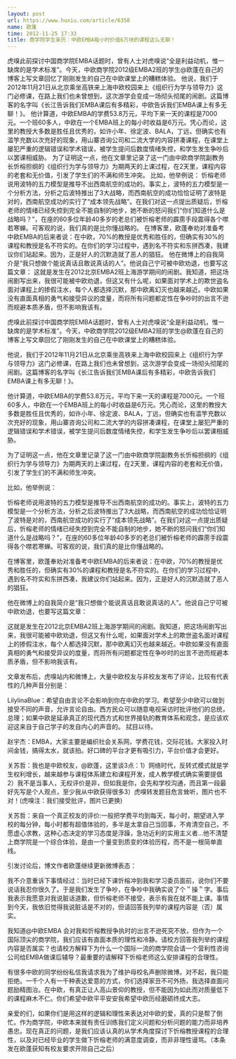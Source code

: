 ```yaml
---
layout: post
url: https://www.huxiu.com/article/6358
name: 欧蓬
time: 2012-11-25 17:33
title: 商学院学生亲历：中欧EMBA每小时价值6万块的课程这么无聊！
---
```

虎嗅此前探讨中国商学院EMBA话题时，曾有人士对虎嗅说“全是利益动机，惟一缺席的是学术标准”。今天，中欧商学院2012级EMBA2班的学生@欧蓬在自己的博客上写文章回忆了刚刚发生的自己在中欧课堂上的糟糕体验。 他说，我们于2012年11月21日从北京乘坐高铁来上海中欧校园来上《组织行为学与领导力》这门必修课，在路上我们也未曾想到，这次游学会变成一场彻头彻尾的闹剧。这篇博客的名字叫《长江告诉我们EMBA课后有多精彩，中欧告诉我们EMBA课上有多无聊！》。 他计算道，中欧EMBA的学费53.8万元，平均下来一天的课程是7000元。一个班60多人，中欧在一个EMBA班上的每小时收益是6万元。凭心而论，这里的教授大多数是胜任且优秀的，如许小年、徐定波、BALA，丁远，但确实也有滥竽充数以次充好的现象，用山寨咨询公司和二流大学的内容拼凑课程，在课堂上屡犯严重的逻辑错误和学术错误，被学生提问后数度情绪失控，和学生发生争吵后以罢课相威胁。 为了证明这一点，他在文章里记录了这一门由中欧商学院副教务长忻榕担纲的《组织行为学与领导力》为期两天的上课过程，在2天里，课程内容的老套和无价值，引发了学生们的不满和师生冲突。 比如，他举例说： 忻榕老师说用波特的五力模型是推导不出西南航空的成功的。事实上，波特的五力模型是一个分析方法，分析之后波特推出了3大战略，而西南航空的成功恰恰证明了波特是对的，西南航空成功的实行了“成本领先战略”。在我们对这一点提出质疑后，忻榕老师的情绪已经失控到完全不能自制的地步，她不断的怒问我们“你们知道什么是战略吗？”，在座的60多位年龄40多岁的老总们被忻榕老师的霹雳手段震得各个噤若寒蝉。可客观的说，我们真的是比你懂战略的。 在博客里，欧蓬奉劝对准备考中欧EMBA的后来者说：在中欧，70%的教授是优秀和胜任的，但确实有30%的课程和教授是名不符实的。在你们的学习过程中，遇到名不符实和东拼西凑，我建议你们站起来。因为，正是好人的沉默造就了恶人的猖狂。 他在微博上的自我简介是“我只想做个能说真话且敢说真话的人”。他说自己宁可被中欧劝退，也要写这篇文章： 这就是发生在2012北京EMBA2班上海游学期间的闹剧。我知道，把这场闹剧写出来，我很可能被中欧劝退，但这又有什么呢，如果面对学术上的欺世盗名面对课程上的掺假注水，每个人都选择沉默，那中欧离幻灭也越来越近。中欧如果没有直面真相的勇气和接受异议的度量，而将所有问题都定性在争吵时的出言不逊而规避本质矛盾，但不影响我该有。

虎嗅此前探讨中国商学院EMBA话题时，曾有人士对虎嗅说“全是利益动机，惟一缺席的是学术标准”。今天，中欧商学院2012级EMBA2班的学生@欧蓬在自己的博客上写文章回忆了刚刚发生的自己在中欧课堂上的糟糕体验。

他说，我们于2012年11月21日从北京乘坐高铁来上海中欧校园来上《组织行为学与领导力》这门必修课，在路上我们也未曾想到，这次游学会变成一场彻头彻尾的闹剧。这篇博客的名字叫《长江告诉我们EMBA课后有多精彩，中欧告诉我们EMBA课上有多无聊！》。

他计算道，中欧EMBA的学费53.8万元，平均下来一天的课程是7000元。一个班60多人，中欧在一个EMBA班上的每小时收益是6万元。凭心而论，这里的教授大多数是胜任且优秀的，如许小年、徐定波、BALA，丁远，但确实也有滥竽充数以次充好的现象，用山寨咨询公司和二流大学的内容拼凑课程，在课堂上屡犯严重的逻辑错误和学术错误，被学生提问后数度情绪失控，和学生发生争吵后以罢课相威胁。

为了证明这一点，他在文章里记录了这一门由中欧商学院副教务长忻榕担纲的《组织行为学与领导力》为期两天的上课过程，在2天里，课程内容的老套和无价值，引发了学生们的不满和师生冲突。

比如，他举例说：

忻榕老师说用波特的五力模型是推导不出西南航空的成功的。事实上，波特的五力模型是一个分析方法，分析之后波特推出了3大战略，而西南航空的成功恰恰证明了波特是对的，西南航空成功的实行了“成本领先战略”。在我们对这一点提出质疑后，忻榕老师的情绪已经失控到完全不能自制的地步，她不断的怒问我们“你们知道什么是战略吗？”，在座的60多位年龄40多岁的老总们被忻榕老师的霹雳手段震得各个噤若寒蝉。可客观的说，我们真的是比你懂战略的。

在博客里，欧蓬奉劝对准备考中欧EMBA的后来者说：在中欧，70%的教授是优秀和胜任的，但确实有30%的课程和教授是名不符实的。在你们的学习过程中，遇到名不符实和东拼西凑，我建议你们站起来。因为，正是好人的沉默造就了恶人的猖狂。

他在微博上的自我简介是“我只想做个能说真话且敢说真话的人”。他说自己宁可被中欧劝退，也要写这篇文章：

这就是发生在2012北京EMBA2班上海游学期间的闹剧。我知道，把这场闹剧写出来，我很可能被中欧劝退，但这又有什么呢，如果面对学术上的欺世盗名面对课程上的掺假注水，每个人都选择沉默，那中欧离幻灭也越来越近。中欧如果没有直面真相的勇气和接受异议的度量，而将所有问题都定性在争吵时的出言不逊而规避本质矛盾，但不影响我该有。

文章发布后，虎嗅站内和微博上，大量中欧校友与非校友发布了评论，比较有代表性的几种声音分别是：

LilylinaBlue：希望自由言论不会影响到你在中欧的学习。希望至少中欧可以做到接受不同的声音，允许言论自由。西方民众可以随意电视采访时批评他们的总统，总理；如果中欧是延承真正的现代西方式和世界接轨的教育体系和观念，是应该欢迎这来自于自己学子的发自内心的声音的。 拭目以待。

赵宇杰：EMBA，大家主要是编织社会关系网，学费花钱，交际花钱。大家投入时间金钱，搞得太水，就该拍。好口碑的平台才更有吸引力，平台价值才会更好。

关苏哲：我也是中欧校友，@欧蓬，这里谈3点：1）网络时代，反转式模式就是学生权利增长，越来越参与课程体系建立和课程开发，成人教学模式确实需要提倡2）我不是当事人，无权评价是非，但如我是你，会先和学校沟通，而且第一段最好先写是个人观点，至少我从中欧获得很多3）虎嗅转发题目危言耸听，图片也不对！(虎嗅注：我们接受批评，图片已更换)

关苏哲：来自一个真正校友的评价:一般把学费平均到每天，每小时，期望进入学校的每分钟，每小时都有超值体验的，多半是太拿自己当回事，不肯清空自己，不愿虚心求教，这种心态决定的学习态度是浮躁，急功近利的实用主义者…他不清楚上商学院是一个综合体验，是由一个量变到质变的体验历程，而不是一根简单直线。

引发讨论后，博文作者欧蓬继续更新微博表态：

我不介意重诉下事情经过：当时已经下课忻榕冲到我和学习委员面前，说你们不要说话我忍你很久了。于是我们发生了争吵，在争吵中我确实说了个＂操＂字。事后我表示我愿意对我说脏话道歉，但忻榕老师不接受，表示有我在就不能上课。事情到今天，我依旧觉得我说脏话是不对的，但请回答我列举的课程内容是（否）属实。

我知道@中欧EMBA 会对我和忻榕教授争执时的出言不逊死究不放，但作为一个国际顶尖的商学院，我们应该有直面本质的理性和冷静。请校方回答我列举的课程内容是否属实？也请校方解释下为什么一个国际一流的商学院会请一个营利性咨询公司给EMBA做课后辅导？最重要的请解释下忻榕老师这么安排课程的合理性。

有很多中欧的同学纷纷私信我请求我为了维护母校名声删除微博。对不起，我只能拒绝。一千个人有一千种表达爱意的方式，你们选择家丑不可外扬，我选择直面问题励精图治。在中欧，有真正让人高山景仰的教授，但不能因为如此而对质量低下的课程麻木不仁。你们希望中欧平平安安我希望中欧历经磨砺终成大志。

亲爱的们，如果你们是用这样的逻辑和理性来表达对中欧的爱，真的只是帮了倒忙。作为商学院，中欧本来就有责任训练我们定义问题和分析问题的能力而非培养愚忠。现在真正的问题，是我们应该认真的从学术角度探讨下忻榕教授课程的合理性，以及对已经毕业的学生做下忻榕老师的满意度调查，而非非理性谩骂。（本条发在欧蓬获知有校友要求开除自己之后）

